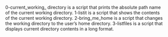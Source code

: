 0-current_working_ directory is a script that prints the absolute path name of the current working directory.
1-listit is a script that shows the contents of the current working directory.
2-bring_me_home is a script that changes the working directory to the user’s home directory.
3-listfiles is a script that displays current directory contents in a long format.
